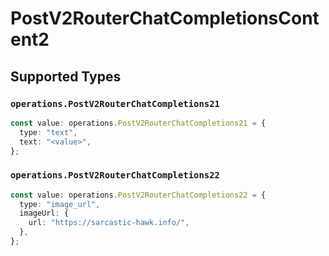 # PostV2RouterChatCompletionsContent2


## Supported Types

### `operations.PostV2RouterChatCompletions21`

```typescript
const value: operations.PostV2RouterChatCompletions21 = {
  type: "text",
  text: "<value>",
};
```

### `operations.PostV2RouterChatCompletions22`

```typescript
const value: operations.PostV2RouterChatCompletions22 = {
  type: "image_url",
  imageUrl: {
    url: "https://sarcastic-hawk.info/",
  },
};
```

